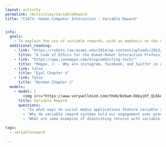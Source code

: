 ```yaml
---
layout: activity
permalink: /Activities/VariableReward
title: "CS474: Human Computer Interaction - Variable Reward"


info: 
  goals: 
    - To explain the use of variable rewards, with an emphasis on the variability, to maintain human attention and engagement
  additional_reading:
    - link: "https://robots.law.miami.edu/2014/wp-content/uploads/2013/06/a-code-of-ethics-for-the-human-robot-interaction-profession-riek-howard.pdf"
      title: "A Code of Ethics for the Human-Robot Interaction Profession"  
    - link: "https://www.janmeppe.com/blog/addicting-tech/"
      title: "Meppe, J. - Why are instagram, facebook, and twitter so damn addicting?"
    - link: false
      title: "Eyal Chapter 4"   
    - link: false
      title: "Norman Chapter 2"       
  models:
    - model: |
        <img src="https://www.verywellmind.com/thmb/Bzbwm-OdeyiKf_QL6kAdYPNZMOM=/614x0/filters:no_upscale():max_bytes(150000):strip_icc():format(webp)/what-is-a-variable-ratio-schedule-2796012-5c17efb3c9e77c000183f1f9.png" alt="Variable Reward Schedule by Brianna Gilmartin, Verywell">
      title: Variable Reward
      questions:
        - "In what ways do social media applications feature variable rewards, both individually and for the community?"
        - "Why do variable reward systems hold our engagement over predictable models?"
        - "What are some examples of diminishing returns with variable rewards?"

tags:
  - variablereward
  
---
```


